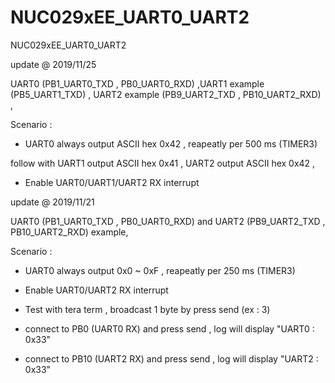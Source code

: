 # NUC029xEE_UART0_UART2
 NUC029xEE_UART0_UART2


update @ 2019/11/25

UART0 (PB1_UART0_TXD , PB0_UART0_RXD) ,UART1 example (PB5_UART1_TXD) , UART2 example (PB9_UART2_TXD , PB10_UART2_RXD) , 

Scenario : 

- UART0 always output ASCII hex 0x42 , reapeatly per 500 ms (TIMER3)

follow with UART1 output ASCII hex 0x41 , UART2 output ASCII hex 0x42 , 

- Enable UART0/UART1/UART2 RX interrupt 


update @ 2019/11/21

UART0 (PB1_UART0_TXD , PB0_UART0_RXD) and UART2 (PB9_UART2_TXD , PB10_UART2_RXD) example, 

Scenario : 

- UART0 always output 0x0 ~ 0xF , reapeatly per 250 ms (TIMER3)

- Enable UART0/UART2 RX interrupt 

- Test with tera term , broadcast 1 byte by press send (ex : 3)

- connect to PB0 (UART0 RX) and press send , log will display "UART0 : 0x33"

- connect to PB10 (UART2 RX) and press send , log will display "UART2 : 0x33"
